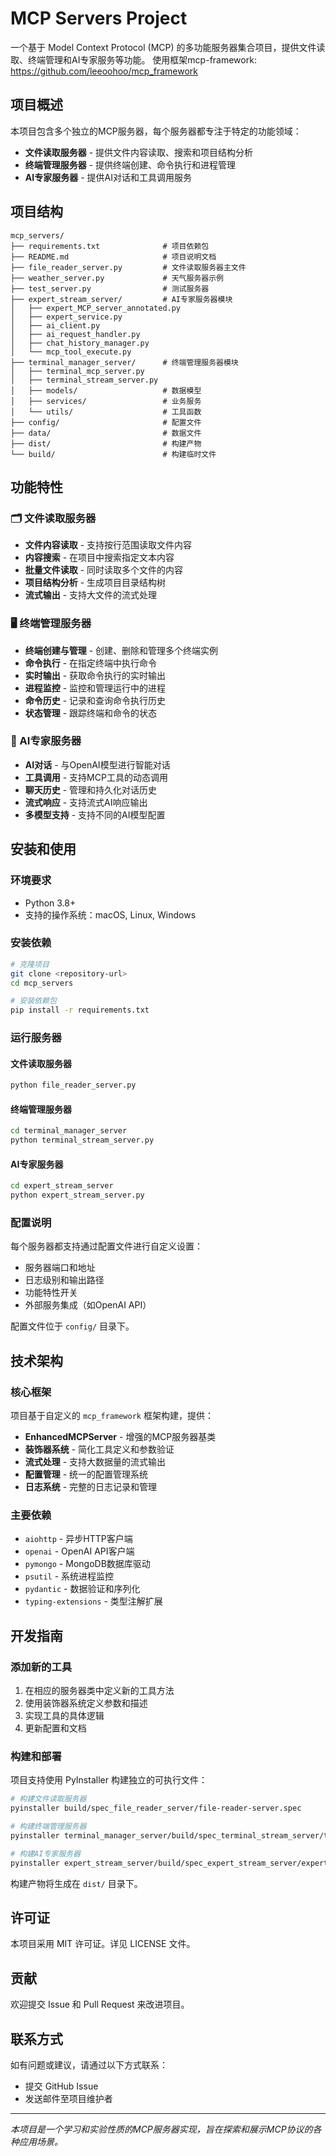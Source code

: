 # MCP Servers Project

一个基于 Model Context Protocol (MCP) 的多功能服务器集合项目，提供文件读取、终端管理和AI专家服务等功能。
使用框架mcp-framework: https://github.com/leeoohoo/mcp_framework

## 项目概述

本项目包含多个独立的MCP服务器，每个服务器都专注于特定的功能领域：

- **文件读取服务器** - 提供文件内容读取、搜索和项目结构分析
- **终端管理服务器** - 提供终端创建、命令执行和进程管理
- **AI专家服务器** - 提供AI对话和工具调用服务

## 项目结构

```
mcp_servers/
├── requirements.txt              # 项目依赖包
├── README.md                     # 项目说明文档
├── file_reader_server.py         # 文件读取服务器主文件
├── weather_server.py             # 天气服务器示例
├── test_server.py                # 测试服务器
├── expert_stream_server/         # AI专家服务器模块
│   ├── expert_MCP_server_annotated.py
│   ├── expert_service.py
│   ├── ai_client.py
│   ├── ai_request_handler.py
│   ├── chat_history_manager.py
│   └── mcp_tool_execute.py
├── terminal_manager_server/      # 终端管理服务器模块
│   ├── terminal_mcp_server.py
│   ├── terminal_stream_server.py
│   ├── models/                   # 数据模型
│   ├── services/                 # 业务服务
│   └── utils/                    # 工具函数
├── config/                       # 配置文件
├── data/                         # 数据文件
├── dist/                         # 构建产物
└── build/                        # 构建临时文件
```

## 功能特性

### 🗂️ 文件读取服务器

- **文件内容读取** - 支持按行范围读取文件内容
- **内容搜索** - 在项目中搜索指定文本内容
- **批量文件读取** - 同时读取多个文件的内容
- **项目结构分析** - 生成项目目录结构树
- **流式输出** - 支持大文件的流式处理

### 🖥️ 终端管理服务器

- **终端创建与管理** - 创建、删除和管理多个终端实例
- **命令执行** - 在指定终端中执行命令
- **实时输出** - 获取命令执行的实时输出
- **进程监控** - 监控和管理运行中的进程
- **命令历史** - 记录和查询命令执行历史
- **状态管理** - 跟踪终端和命令的状态

### 🤖 AI专家服务器

- **AI对话** - 与OpenAI模型进行智能对话
- **工具调用** - 支持MCP工具的动态调用
- **聊天历史** - 管理和持久化对话历史
- **流式响应** - 支持流式AI响应输出
- **多模型支持** - 支持不同的AI模型配置

## 安装和使用

### 环境要求

- Python 3.8+
- 支持的操作系统：macOS, Linux, Windows

### 安装依赖

```bash
# 克隆项目
git clone <repository-url>
cd mcp_servers

# 安装依赖包
pip install -r requirements.txt
```

### 运行服务器

#### 文件读取服务器

```bash
python file_reader_server.py
```

#### 终端管理服务器

```bash
cd terminal_manager_server
python terminal_stream_server.py
```

#### AI专家服务器

```bash
cd expert_stream_server
python expert_stream_server.py
```

### 配置说明

每个服务器都支持通过配置文件进行自定义设置：

- 服务器端口和地址
- 日志级别和输出路径
- 功能特性开关
- 外部服务集成（如OpenAI API）

配置文件位于 `config/` 目录下。

## 技术架构

### 核心框架

项目基于自定义的 `mcp_framework` 框架构建，提供：

- **EnhancedMCPServer** - 增强的MCP服务器基类
- **装饰器系统** - 简化工具定义和参数验证
- **流式处理** - 支持大数据量的流式输出
- **配置管理** - 统一的配置管理系统
- **日志系统** - 完整的日志记录和管理

### 主要依赖

- `aiohttp` - 异步HTTP客户端
- `openai` - OpenAI API客户端
- `pymongo` - MongoDB数据库驱动
- `psutil` - 系统进程监控
- `pydantic` - 数据验证和序列化
- `typing-extensions` - 类型注解扩展

## 开发指南

### 添加新的工具

1. 在相应的服务器类中定义新的工具方法
2. 使用装饰器系统定义参数和描述
3. 实现工具的具体逻辑
4. 更新配置和文档

### 构建和部署

项目支持使用 PyInstaller 构建独立的可执行文件：

```bash
# 构建文件读取服务器
pyinstaller build/spec_file_reader_server/file-reader-server.spec

# 构建终端管理服务器
pyinstaller terminal_manager_server/build/spec_terminal_stream_server/terminal-stream-server.spec

# 构建AI专家服务器
pyinstaller expert_stream_server/build/spec_expert_stream_server/expert-stream-server.spec
```

构建产物将生成在 `dist/` 目录下。

## 许可证

本项目采用 MIT 许可证。详见 LICENSE 文件。

## 贡献

欢迎提交 Issue 和 Pull Request 来改进项目。

## 联系方式

如有问题或建议，请通过以下方式联系：

- 提交 GitHub Issue
- 发送邮件至项目维护者

---

*本项目是一个学习和实验性质的MCP服务器实现，旨在探索和展示MCP协议的各种应用场景。*